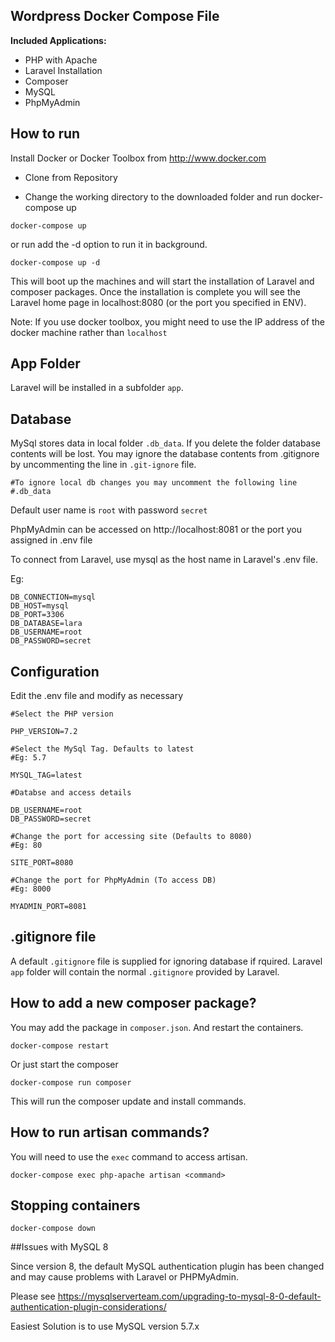 ## Wordpress Docker Compose File

**Included Applications:**

- PHP with Apache
- Laravel Installation
- Composer
- MySQL
- PhpMyAdmin

## How to run

Install Docker or Docker Toolbox from http://www.docker.com

- Clone from Repository

- Change the working directory to the downloaded folder and run docker-compose up

```
docker-compose up
```

or run add the -d option to run it in background.

```
docker-compose up -d
```

This will boot up the machines and will start the installation of Laravel and composer packages. Once the installation is complete you will see the Laravel home page in localhost:8080 (or the port you specified in ENV).

Note: If you use docker toolbox, you might need to use the IP address of the docker machine rather than `localhost`

## App Folder

Laravel will be installed in a subfolder `app`.

## Database

MySql stores data in local folder `.db_data`. If you delete the folder database contents will be lost. You may ignore the database contents from .gitignore by uncommenting the line in `.git-ignore` file.

```
#To ignore local db changes you may uncomment the following line
#.db_data
```

Default user name is `root` with password `secret`

PhpMyAdmin can be accessed on http://localhost:8081 or the port you assigned in .env file

To connect from Laravel, use mysql as the host name in Laravel's .env file.

Eg:

```
DB_CONNECTION=mysql
DB_HOST=mysql
DB_PORT=3306
DB_DATABASE=lara
DB_USERNAME=root
DB_PASSWORD=secret
```

## Configuration

Edit the .env file and modify as necessary

```
#Select the PHP version

PHP_VERSION=7.2

#Select the MySql Tag. Defaults to latest
#Eg: 5.7

MYSQL_TAG=latest

#Databse and access details

DB_USERNAME=root
DB_PASSWORD=secret

#Change the port for accessing site (Defaults to 8080)
#Eg: 80

SITE_PORT=8080

#Change the port for PhpMyAdmin (To access DB)
#Eg: 8000

MYADMIN_PORT=8081
```

## .gitignore file

A default `.gitignore` file is supplied for ignoring database if rquired. Laravel `app` folder will contain the normal `.gitignore` provided by Laravel.

## How to add a new composer package?

You may add the package in `composer.json`. And restart the containers.

```
docker-compose restart
```

Or just start the composer

```
docker-compose run composer
```

This will run the composer update and install commands.

## How to run artisan commands?

You will need to use the `exec` command to access artisan.

```
docker-compose exec php-apache artisan <command>
```

## Stopping containers

```
docker-compose down
```

##Issues with MySQL 8

Since version 8, the default MySQL authentication plugin has been changed and may cause problems with Laravel or PHPMyAdmin.

Please see https://mysqlserverteam.com/upgrading-to-mysql-8-0-default-authentication-plugin-considerations/

Easiest Solution is to use MySQL version 5.7.x
